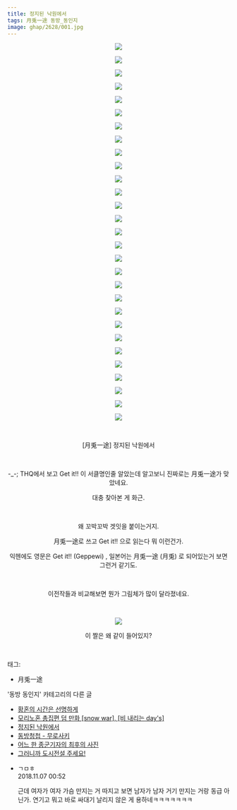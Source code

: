 ```yaml
---
title: 정지된 낙원에서
tags: 月兎一途 동방_동인지
image: ghap/2628/001.jpg
---
```

<div class="article">
<p style="text-align: center; clear: none; float: none;"><img src="{{ site.nasurl }}/ghap/2628/001.jpg"/></p>
<p style="text-align: center; clear: none; float: none;"><img src="{{ site.nasurl }}/ghap/2628/002.jpg"/></p>
<p style="text-align: center; clear: none; float: none;"><img src="{{ site.nasurl }}/ghap/2628/003.jpg"/></p>
<p style="text-align: center; clear: none; float: none;"><img src="{{ site.nasurl }}/ghap/2628/004.jpg"/></p>
<p style="text-align: center; clear: none; float: none;"><img src="{{ site.nasurl }}/ghap/2628/005.jpg"/></p>
<p style="text-align: center; clear: none; float: none;"><img src="{{ site.nasurl }}/ghap/2628/006.jpg"/></p>
<p style="text-align: center; clear: none; float: none;"><img src="{{ site.nasurl }}/ghap/2628/007.jpg"/></p>
<p style="text-align: center; clear: none; float: none;"><img src="{{ site.nasurl }}/ghap/2628/008.jpg"/></p>
<p style="text-align: center; clear: none; float: none;"><img src="{{ site.nasurl }}/ghap/2628/009.jpg"/></p>
<p style="text-align: center; clear: none; float: none;"><img src="{{ site.nasurl }}/ghap/2628/010.jpg"/></p>
<p style="text-align: center; clear: none; float: none;"><img src="{{ site.nasurl }}/ghap/2628/011.jpg"/></p>
<p style="text-align: center; clear: none; float: none;"><img src="{{ site.nasurl }}/ghap/2628/012.jpg"/></p>
<p style="text-align: center; clear: none; float: none;"><img src="{{ site.nasurl }}/ghap/2628/013.jpg"/></p>
<p style="text-align: center; clear: none; float: none;"><img src="{{ site.nasurl }}/ghap/2628/014.jpg"/></p>
<p style="text-align: center; clear: none; float: none;"><img src="{{ site.nasurl }}/ghap/2628/015.jpg"/></p>
<p style="text-align: center; clear: none; float: none;"><img src="{{ site.nasurl }}/ghap/2628/016.jpg"/></p>
<p style="text-align: center; clear: none; float: none;"><img src="{{ site.nasurl }}/ghap/2628/017.jpg"/></p>
<p style="text-align: center; clear: none; float: none;"><img src="{{ site.nasurl }}/ghap/2628/018.jpg"/></p>
<p style="text-align: center; clear: none; float: none;"><img src="{{ site.nasurl }}/ghap/2628/019.jpg"/></p>
<p style="text-align: center; clear: none; float: none;"><img src="{{ site.nasurl }}/ghap/2628/020.jpg"/></p>
<p style="text-align: center; clear: none; float: none;"><img src="{{ site.nasurl }}/ghap/2628/021.jpg"/></p>
<p style="text-align: center; clear: none; float: none;"><img src="{{ site.nasurl }}/ghap/2628/022.jpg"/></p>
<p style="text-align: center; clear: none; float: none;"><img src="{{ site.nasurl }}/ghap/2628/023.jpg"/></p>
<p style="text-align: center; clear: none; float: none;"><img src="{{ site.nasurl }}/ghap/2628/024.jpg"/></p>
<p style="text-align: center; clear: none; float: none;"><img src="{{ site.nasurl }}/ghap/2628/025.jpg"/></p>
<p style="text-align: center; clear: none; float: none;"><img src="{{ site.nasurl }}/ghap/2628/026.jpg"/></p>
<p style="text-align: center; clear: none; float: none;"><img src="{{ site.nasurl }}/ghap/2628/027.jpg"/></p>
<p style="text-align: center; clear: none; float: none;"><img src="{{ site.nasurl }}/ghap/2628/028.jpg"/></p>
<p style="text-align: center; clear: none; float: none;"><img src="{{ site.nasurl }}/ghap/2628/029.jpg"/></p>
<p style="text-align: center; clear: none; float: none;"><br/></p>
<p style="text-align: center; clear: none; float: none;">[月兎一途] 정지된 낙원에서</p>
<p style="text-align: center; clear: none; float: none;"><br/></p>
<p style="text-align: center; clear: none; float: none;">-_-; THQ에서 보고 Get it!! 이 서클명인줄 알았는데 알고보니 진짜로는 月兎一途가 맞았네요.</p>
<p style="text-align: center; clear: none; float: none;">대충 찾아본 게 화근.</p>
<p style="text-align: center; clear: none; float: none;"><br/></p>
<p style="text-align: center; clear: none; float: none;">왜 꼬박꼬박 겟잇을 붙이는거지.</p>
<p style="text-align: center; clear: none; float: none;">月兎一途로 쓰고 Get it!! 으로 읽는다 뭐 이런건가.</p>
<p style="text-align: center; clear: none; float: none;">익헨에도 영문은 Get it!! (Geppewi) , 일본어는 月兎一途 (月兎) 로 되어있는거 보면 그런거 같기도.</p>
<p style="text-align: center; clear: none; float: none;"><br/></p>
<p style="text-align: center; clear: none; float: none;">이전작들과 비교해보면 뭔가 그림체가 많이 달라졌네요.</p>
<p style="text-align: center; clear: none; float: none;"><br/></p>
<p style="text-align: center; clear: none; float: none;"><img src="{{ site.nasurl }}/ghap/2628/030.jpg"/></p>
<p style="text-align: center; clear: none; float: none;">이 짤은 왜 같이 들어있지?</p>
<p><br/></p>
</div><div class="tagTrail">
<p>태그: </p>
<ul>
<li>月兎一途</li>
</ul>
</div><div class="another">
<p>'동방 동인지' 카테고리의 다른 글</p>
<ul>
<li><a href="/2016-10-17-ghap_2632">황혼의 시간은 선명하게</a></li>
<li><a href="/2016-10-17-ghap_2629">모리노혼 총집편 덤 만화 [snow war], [비 내리는 day's]</a></li>
<li><a href="/2016-10-17-ghap_2628">정지된 낙원에서</a></li>
<li><a href="/2016-10-17-ghap_2627">동방청첩 - 무로사키</a></li>
<li><a href="/2016-10-17-ghap_2624">어느 한 종군기자의 최후의 사진</a></li>
<li><a href="/2016-10-17-ghap_2620">그러니까 도시전설 주세요!</a></li>
</ul>
</div><div class="cb_module cb_fluid">
<div class="cb_wrt cb_profile">
<div class="comment">
<ul>
<li class="cb_thumb_off" id="comment15368827">
<div class="cb_comment_area">
<div class="cb_info_area">
<div class="cb_section">
<span class="cb_nick_name">ㄱㅁㅎ</span>
</div>
<div class="cb_section">
<span class="cb_date">2018.11.07 00:52 </span>
</div>
</div>
<div class="cb_dsc_comment">
<p class="cb_dsc">
											근데 여자가 여자 가슴 만지는 거 따지고 보면 남자가 남자 거기 만지는 거랑 동급 아닌가. 연기고 뭐고 바로 싸대기 날리지 않은 게 용하네ㅋㅋㅋㅋㅋㅋㅋ
										</p>
</div>
</div></li>
</ul>
</div>
</div><!-- commentList close -->
</div>